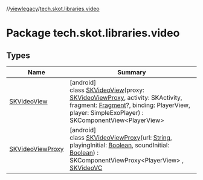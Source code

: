 //[viewlegacy](../../index.md)/[tech.skot.libraries.video](index.md)

# Package tech.skot.libraries.video

## Types

| Name | Summary |
|---|---|
| [SKVideoView](-s-k-video-view/index.md) | [android]<br>class [SKVideoView](-s-k-video-view/index.md)(proxy: [SKVideoViewProxy](-s-k-video-view-proxy/index.md), activity: SKActivity, fragment: [Fragment](https://developer.android.com/reference/kotlin/androidx/fragment/app/Fragment.html)?, binding: PlayerView, player: SimpleExoPlayer) : SKComponentView&lt;PlayerView&gt; |
| [SKVideoViewProxy](-s-k-video-view-proxy/index.md) | [android]<br>class [SKVideoViewProxy](-s-k-video-view-proxy/index.md)(url: [String](https://kotlinlang.org/api/latest/jvm/stdlib/kotlin/-string/index.html), playingInitial: [Boolean](https://kotlinlang.org/api/latest/jvm/stdlib/kotlin/-boolean/index.html), soundInitial: [Boolean](https://kotlinlang.org/api/latest/jvm/stdlib/kotlin/-boolean/index.html)) : SKComponentViewProxy&lt;PlayerView&gt; , [SKVideoVC](../../../viewcontract/viewcontract/tech.skot.libraries.video/-s-k-video-v-c/index.md) |

